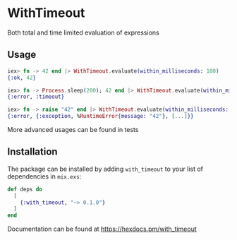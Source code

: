# WithTimeout

Both total and time limited evaluation of expressions

## Usage

```elixir
iex> fn -> 42 end |> WithTimeout.evaluate(within_milliseconds: 100)
{:ok, 42}

iex> fn -> Process.sleep(200); 42 end |> WithTimeout.evaluate(within_milliseconds: 100)
{:error, :timeout}

iex> fn -> raise "42" end |> WithTimeout.evaluate(within_milliseconds: 100)
{:error, {:exception, %RuntimeError{message: "42"}, [...]}}
```

More advanced usages can be found in tests 

## Installation

The package can be installed by adding `with_timeout` to your list of dependencies in `mix.exs`:

```elixir
def deps do
  [
    {:with_timeout, "~> 0.1.0"}
  ]
end
```

Documentation can be found at <https://hexdocs.pm/with_timeout>

